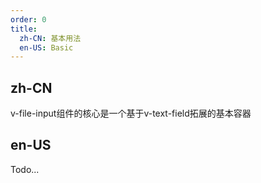 ```yaml
---
order: 0
title:
  zh-CN: 基本用法
  en-US: Basic
---
```


## zh-CN

v-file-input组件的核心是一个基于v-text-field拓展的基本容器

## en-US

Todo...
